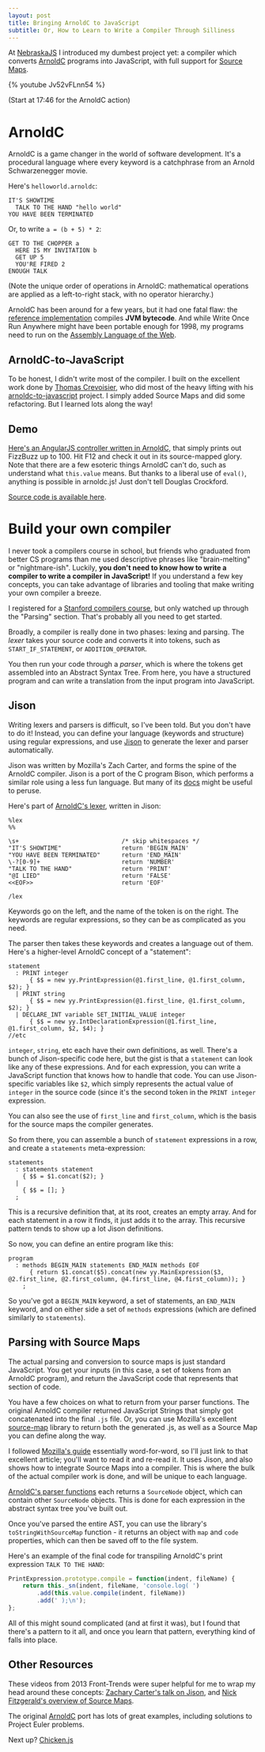 ```yaml
---
layout: post
title: Bringing ArnoldC to JavaScript
subtitle: Or, How to Learn to Write a Compiler Through Silliness
---
```


At [NebraskaJS][nejs] I introduced my dumbest project yet: a compiler which converts [ArnoldC][arnoldc] programs into JavaScript, with full support for [Source Maps](/source-maps).

{% youtube Jv52vFLnn54 %}

(Start at 17:46 for the ArnoldC action)

# ArnoldC

ArnoldC is a game changer in the world of software development.
It's a procedural language where every keyword is a catchphrase from an Arnold Schwarzenegger movie.

Here's `helloworld.arnoldc`:

```
IT'S SHOWTIME
  TALK TO THE HAND "hello world"
YOU HAVE BEEN TERMINATED
```

Or, to write `a = (b + 5) * 2`:

```
GET TO THE CHOPPER a
  HERE IS MY INVITATION b
  GET UP 5
  YOU'RE FIRED 2
ENOUGH TALK
```

(Note the unique order of operations in ArnoldC: mathematical operations are applied as a left-to-right stack, with no operator hierarchy.)

ArnoldC has been around for a few years, but it had one fatal flaw: the [reference implementation][arnoldc] compiles **JVM bytecode**.
And while Write Once Run Anywhere might have been portable enough for 1998, my programs need to run on the [Assembly Language of the Web](https://www.youtube.com/watch?v=PlmsweSNhTw).

## ArnoldC-to-JavaScript

To be honest, I didn't write most of the compiler.
I built on the excellent work done by [Thomas Crevoisier][thomasc], who did most of the heavy lifting with his [arnoldc-to-javascript](https://github.com/ThomasCrvsr/arnoldc-to-js) project.
I simply added Source Maps and did some refactoring. But I learned lots along the way!

## Demo

[Here's an AngularJS controller written in ArnoldC][demo], that simply prints out FizzBuzz up to 100. Hit F12 and check it out in its source-mapped glory.
Note that there are a few esoteric things ArnoldC can't do, such as understand what `this.value` means.
But thanks to a liberal use of `eval()`, anything is possible in arnoldc.js!
Just don't tell Douglas Crockford.

[Source code is available here][arnoldcsource].

# Build your own compiler

I never took a compilers course in school, but friends who graduated from better CS programs than me used descriptive phrases like "brain-melting" or "nightmare-ish".
Luckily, **you don't need to know how to write a compiler to write a compiler in JavaScript!**
If you understand a few key concepts, you can take advantage of libraries and tooling that make writing your own compiler a breeze.

I registered for a [Stanford compilers course][coursera], but only watched up through the "Parsing" section.
That's probably all you need to get started.

Broadly, a compiler is really done in two phases: lexing and parsing.
The *lexer* takes your source code and converts it into tokens, such as `START_IF_STATEMENT`, or `ADDITION_OPERATOR`. 

You then run your code through a *parser*, which is where the tokens get assembled into an Abstract Syntax Tree.
From here, you have a structured program and can write a translation from the input program into JavaScript.

## Jison

Writing lexers and parsers is difficult, so I've been told. But you don't have to do it!
Instead, you can define your language (keywords and structure) using regular expressions, and use [Jison](https://zaach.github.io/jison/docs/) to generate the lexer and parser automatically.

Jison was written by Mozilla's Zach Carter, and forms the spine of the ArnoldC compiler. Jison is a port of the C program Bison, which performs a similar role using a less fun language. But many of its [docs](http://dinosaur.compilertools.net/bison/bison_4.html#SEC7) might be useful to peruse.

Here's part of [ArnoldC's lexer](https://github.com/mattdsteele/arnoldc.js/blob/master/lib/arnoldc.jison), written in Jison:

```
%lex
%%

\s+                             /* skip whitespaces */
"IT'S SHOWTIME"                 return 'BEGIN_MAIN'
"YOU HAVE BEEN TERMINATED"      return 'END_MAIN'
\-?[0-9]+                       return 'NUMBER'
"TALK TO THE HAND"              return 'PRINT'
"@I LIED"                       return 'FALSE'
<<EOF>>                         return 'EOF'

/lex
```

Keywords go on the left, and the name of the token is on the right.
The keywords are regular expressions, so they can be as complicated as you need.

The parser then takes these keywords and creates a language out of them. Here's a higher-level ArnoldC concept of a "statement":

```
statement
  : PRINT integer
      { $$ = new yy.PrintExpression(@1.first_line, @1.first_column, $2); }
  | PRINT string
      { $$ = new yy.PrintExpression(@1.first_line, @1.first_column, $2); }
  | DECLARE_INT variable SET_INITIAL_VALUE integer
      { $$ = new yy.IntDeclarationExpression(@1.first_line, @1.first_column, $2, $4); }
//etc
```

`integer`, `string`, etc each have their own definitions, as well.
There's a bunch of Jison-specific code here, but the gist is that a `statement` can look like any of these expressions.
And for each expression, you can write a JavaScript function that knows how to handle that code.
You can use Jison-specific variables like `$2`, which simply represents the actual value of `integer` in the source code (since it's the second token in the `PRINT integer` expression.

You can also see the use of `first_line` and `first_column`, which is the basis for the source maps the compiler generates.

So from there, you can assemble a bunch of `statement` expressions in a row, and create a `statements` meta-expression:

```
statements
  : statements statement
    { $$ = $1.concat($2); }
  |
    { $$ = []; }
  ;
```

This is a recursive definition that, at its root, creates an empty array. And for each statement in a row it finds, it just adds it to the array.
This recursive pattern tends to show up a lot Jison definitions.

So now, you can define an entire program like this:

```
program
  : methods BEGIN_MAIN statements END_MAIN methods EOF
      { return $1.concat($5).concat(new yy.MainExpression($3, @2.first_line, @2.first_column, @4.first_line, @4.first_column)); }
    ;
```

So you've got a `BEGIN_MAIN` keyword, a set of statements, an `END_MAIN` keyword, and on either side a set of `methods` expressions (which are defined similarly to `statements`).

## Parsing with Source Maps

The actual parsing and conversion to source maps is just standard JavaScript. You get your inputs (in this case, a set of tokens from an ArnoldC program), and return the JavaScript code that represents that section of code.

You have a few choices on what to return from your parser functions. The original ArnoldC compiler returned JavaScript Strings that simply got concatenated into the final `.js` file.
Or, you can use Mozilla's excellent [source-map](https://github.com/mozilla/source-map) library to return both the generated .js, as well as a Source Map you can define along the way.

I followed [Mozilla's guide][mozilla] essentially word-for-word, so I'll just link to that excellent article; you'll want to read it and re-read it.
It uses Jison, and also shows how to integrate Source Maps into a compiler.
This is where the bulk of the actual compiler work is done, and will be unique to each language.

[ArnoldC's parser functions](https://github.com/mattdsteele/arnoldc.js/blob/master/lib/ast.js) each returns a `SourceNode` object, which can contain other `SourceNode` objects. This is done for each expression in the abstract syntax tree you've built out.

Once you've parsed the entire AST, you can use the library's `toStringWithSourceMap` function - it returns an object with `map` and `code` properties, which can then be saved off to the file system.

Here's an example of the final code for transpiling ArnoldC's print expression `TALK TO THE HAND`: 

```javascript
PrintExpression.prototype.compile = function(indent, fileName) {
    return this._sn(indent, fileName, 'console.log( ')
        .add(this.value.compile(indent, fileName))
        .add(' );\n');
};
```

All of this might sound complicated (and at first it was), but I found that there's a pattern to it all, and once you learn that pattern, everything kind of falls into place.

## Other Resources

These videos from 2013 Front-Trends were super helpful for me to wrap my head around these concepts: [Zachary Carter's talk on Jison][video-jison], and [Nick Fitzgerald's overview of Source Maps][video-maps].

The original [ArnoldC][arnoldc] port has lots of great examples, including solutions to Project Euler problems.

Next up? [Chicken.js][chicken]

[thomasc]: http://thomascrvsr.github.io/
[nejs]: http://nebraskajs.com/
[arnoldc]: https://github.com/lhartikk/ArnoldC/wiki/ArnoldC
[video-jison]: https://vimeo.com/68477808
[video-maps]: https://vimeo.com/68680320
[coursera]: https://class.coursera.org/compilers/lecture
[mozilla]: https://hacks.mozilla.org/2013/05/compiling-to-javascript-and-debugging-with-source-maps/
[demo]: http://projects.steele.blue/source-maps/example3.html#/arnoldc
[arnoldcsource]: https://github.com/mattdsteele/sourcemaps-presentation/blob/master/examples/src/arnoldc/fizzbuzz.arnoldc
[chicken]: http://torso.me/chicken
